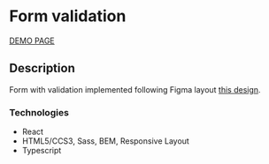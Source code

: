 # Form validation

[DEMO PAGE](https://Aleksandr-Tyagun.github.io/form_validation)

## Description
Form with validation implemented following Figma layout [this design](https://www.figma.com/file/vGuXdHw98knvv4vguL9koL/Front-end-test-2?node-id=0%3A1).

### Technologies
- React
- HTML5/CCS3, Sass, BEM, Responsive Layout
- Typescript

